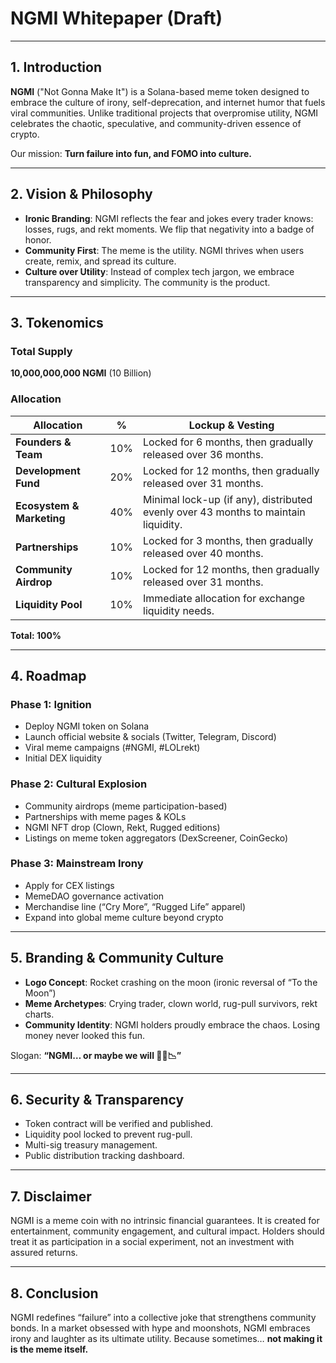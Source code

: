 # NGMI Whitepaper (Draft)

---

## 1. Introduction
**NGMI** ("Not Gonna Make It") is a Solana-based meme token designed to embrace the culture of irony, self-deprecation, and internet humor that fuels viral communities. Unlike traditional projects that overpromise utility, NGMI celebrates the chaotic, speculative, and community-driven essence of crypto.

Our mission: **Turn failure into fun, and FOMO into culture.**

---

## 2. Vision & Philosophy
- **Ironic Branding**: NGMI reflects the fear and jokes every trader knows: losses, rugs, and rekt moments. We flip that negativity into a badge of honor.
- **Community First**: The meme is the utility. NGMI thrives when users create, remix, and spread its culture.
- **Culture over Utility**: Instead of complex tech jargon, we embrace transparency and simplicity. The community is the product.

---

## 3. Tokenomics

### Total Supply  
**10,000,000,000 NGMI** (10 Billion)

### Allocation  
| Allocation              | %   | Lockup & Vesting                                                                 |
|--------------------------|-----|----------------------------------------------------------------------------------|
| **Founders & Team**      | 10% | Locked for 6 months, then gradually released over 36 months.                     |
| **Development Fund**     | 20% | Locked for 12 months, then gradually released over 31 months.                    |
| **Ecosystem & Marketing**| 40% | Minimal lock-up (if any), distributed evenly over 43 months to maintain liquidity.|
| **Partnerships**         | 10% | Locked for 3 months, then gradually released over 40 months.                     |
| **Community Airdrop**    | 10% | Locked for 12 months, then gradually released over 31 months.                    |
| **Liquidity Pool**       | 10% | Immediate allocation for exchange liquidity needs.                               |

**Total: 100%**

---

## 4. Roadmap
### Phase 1: **Ignition**
- Deploy NGMI token on Solana
- Launch official website & socials (Twitter, Telegram, Discord)
- Viral meme campaigns (#NGMI, #LOLrekt)
- Initial DEX liquidity

### Phase 2: **Cultural Explosion**
- Community airdrops (meme participation-based)
- Partnerships with meme pages & KOLs
- NGMI NFT drop (Clown, Rekt, Rugged editions)
- Listings on meme token aggregators (DexScreener, CoinGecko)

### Phase 3: **Mainstream Irony**
- Apply for CEX listings
- MemeDAO governance activation
- Merchandise line (“Cry More”, “Rugged Life” apparel)
- Expand into global meme culture beyond crypto

---

## 5. Branding & Community Culture
- **Logo Concept**: Rocket crashing on the moon (ironic reversal of “To the Moon”) 
- **Meme Archetypes**: Crying trader, clown world, rug-pull survivors, rekt charts.
- **Community Identity**: NGMI holders proudly embrace the chaos. Losing money never looked this fun.

Slogan: **“NGMI… or maybe we will 🤡🚀📉”**

---

## 6. Security & Transparency
- Token contract will be verified and published.
- Liquidity pool locked to prevent rug-pull.
- Multi-sig treasury management.
- Public distribution tracking dashboard.

---

## 7. Disclaimer
NGMI is a meme coin with no intrinsic financial guarantees. It is created for entertainment, community engagement, and cultural impact. Holders should treat it as participation in a social experiment, not an investment with assured returns.

---

## 8. Conclusion
NGMI redefines “failure” into a collective joke that strengthens community bonds. In a market obsessed with hype and moonshots, NGMI embraces irony and laughter as its ultimate utility. Because sometimes… **not making it is the meme itself.**
